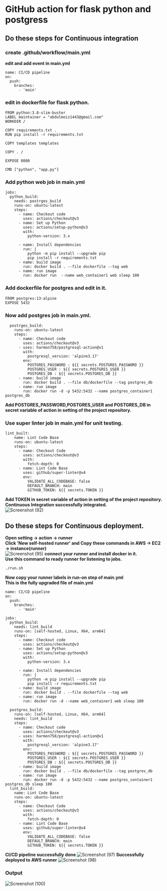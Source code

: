 # GitHub action for flask python and postgress
## Do these steps for Continuous integration 
### create .github/workflow/main.yml
**edit and add event in main.yml**
```
name: CI/CD pipeline
on:
  push:
    branches:
      - 'main'
```
### edit in  dockerfile for flask python.
```
FROM python:3.8-slim-buster
LABEL maintainer = "abdulmoiz1443@gmail.com"
WORKDIR /

COPY requirements.txt .
RUN pip install -r requirements.txt

COPY templates templates

COPY . /

EXPOSE 8080

CMD ["python", "app.py"]
```
### Add python web job in main.yml
```
jobs:
  python_build:
    needs: postrges_build
    runs-on: ubuntu-latest
    steps:
      - name: Checkout code
        uses: actions/checkout@v3
      - name: Set up Python
        uses: actions/setup-python@v3
        with:
          python-version: 3.x

      - name: Install dependencies
        run: |
          python -m pip install --upgrade pip
          pip install -r requirements.txt
      - name: build image
        run: docker build . --file dockerfile --tag web
      - name: run image
        run: docker run  --name web_container1 web sleep 100
```
### Add dockerfile for postgres and edit in it.
```
FROM postgres:13-alpine
EXPOSE 5432
```
### Now add postgres job in main.yml.
```
  postrges_build:
    runs-on: ubuntu-latest
    steps:
      - name: Checkout code
        uses: actions/checkout@v3
      - uses: harmon758/postgresql-action@v1
        with:
          postgresql_version: 'alpine3.17'
        env:
          POSTGRES_PASSWORD : ${{ secrets.POSTGRES_PASSWORD }}
          POSTGRES_USER : ${{ secrets.POSTGRES_USER }}
          POSTGRES_DB : ${{ secrets.POSTGRES_DB }}
      - name: build image
        run: docker build . --file db/dockerfile --tag postgres_db
      - name: run image
        run: docker run -d -p 5432:5432 --name postgres_container1 postgres_db
```
**Add POSTGRES_PASSWORD,POSTGRES_USER and POSTGRES_DB in secret variable of action in setting of the project repository.**
### Use super linter job in main.yml for unit testing.
```
lint_built:
    name: Lint Code Base 
    runs-on: ubuntu-latest
    steps:
      - name: Checkout Code
        uses: actions/checkout@v3
        with:
          fetch-depth: 0
      - name: Lint Code Base
        uses: github/super-linter@v4
        env:
          VALIDATE_ALL_CODEBASE: false
          DEFAULT_BRANCH: main
          GITHUB_TOKEN: ${{ secrets.TOKEN }}

```
**Add TOKEN in secret variable of action in setting of the project repository.**<br />
**Continuous Integration successfully integrated.**<br />
![Screenshot (92)](https://user-images.githubusercontent.com/65711565/229436962-2f8c9045-bc9a-4866-9a9d-6b69407dc336.png)
## Do these steps for Continuous deployment.
**Open setting -> action -> runner**<br />
**Click 'New self-hosted runner' and Copy these commands in AWS -> EC2 -> instance(runner)**<br />
![Screenshot (95)](https://user-images.githubusercontent.com/65711565/229584712-e446c583-a468-4c98-a23f-262112973df7.png)
**connect your runner and install docker in it.**<br />
**Use this command to ready runner for listening to jobs.**
```
./run.sh
```
**Now copy your runner labels in run-on step of main.yml**<br />
**This is the fully upgraded file of main.yml**
```
name: CI/CD pipeline
on:
  push:
    branches:
      - 'main'
      
jobs:
  python_build:
    needs: lint_build
    runs-on: [self-hosted, Linux, X64, arm64]
    steps:
      - name: Checkout code
        uses: actions/checkout@v3
      - name: Set up Python
        uses: actions/setup-python@v3
        with:
          python-version: 3.x

      - name: Install dependencies
        run: |
          python -m pip install --upgrade pip
          pip install -r requirements.txt
      - name: build image
        run: docker build . --file dockerfile --tag web
      - name: run image
        run: docker run -d --name web_container1 web sleep 100
        
  postgres_build:
    runs-on: [self-hosted, Linux, X64, arm64]
    needs: lint_build
    steps:
      - name: Checkout code
        uses: actions/checkout@v3
      - uses: harmon758/postgresql-action@v1
        with:
          postgresql_version: 'alpine3.17'
        env:
          POSTGRES_PASSWORD : ${{ secrets.POSTGRES_PASSWORD }}
          POSTGRES_USER : ${{ secrets.POSTGRES_USER }}
          POSTGRES_DB : ${{ secrets.POSTGRES_DB }}
      - name: build image
        run: docker build . --file db/dockerfile --tag postgres_db
      - name: run image
        run: docker run -d -p 5432:5432 --name postgres_container1 postgres_db sleep 100
  lint_build:
    name: Lint Code Base 
    runs-on: ubuntu-latest
    steps:
      - name: Checkout Code
        uses: actions/checkout@v3
        with:
          fetch-depth: 0
      - name: Lint Code Base
        uses: github/super-linter@v4
        env:
          VALIDATE_ALL_CODEBASE: false
          DEFAULT_BRANCH: main
          GITHUB_TOKEN: ${{ secrets.TOKEN }}
```
**CI/CD pipeline successfully done**
![Screenshot (97)](https://user-images.githubusercontent.com/65711565/229647206-57065e42-92d0-4568-bc61-d6f8271c46d8.png)
**Successfully deployed to AWS runner**
![Screenshot (98)](https://user-images.githubusercontent.com/65711565/229647425-3a7ae5df-4baf-433a-a315-c896741cedb6.png)
### Output
![Screenshot (100)](https://user-images.githubusercontent.com/65711565/229653750-746d503e-289d-429b-b418-fe642c6b079a.png)

